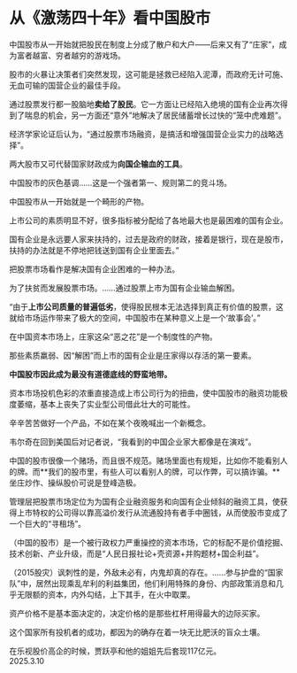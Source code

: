 # 从《激荡四十年》看中国股市

中国股市从一开始就把股民在制度上分成了散户和大户——后来又有了“庄家”，成为富者越富、穷者越穷的游戏场。   

股市的火暴让决策者们突然发现，这可能是拯救已经陷入泥潭，而政府无计可施、无血可输的国营企业的最佳手段。   

通过股票发行都一股脑地**卖给了股民**。它一方面让已经陷入绝境的国有企业再次得到了喘息的机会，另一方面还“意外”地解决了居民储蓄增长过快的“笼中虎难题”。   

经济学家论证后认为，“通过股票市场融资，是搞活和增强国营企业实力的战略选择”。   

两大股市又可代替国家财政成为**向国企输血的工具**。   

中国股市的灰色基调……这是一个强者第一、规则第二的竞斗场。   

中国股市从一开始就是一个畸形的产物。   

上市公司的素质明显不好，很多指标被分配给了各地最大也是最困难的国有企业。   

国有企业是永远要人家来扶持的，过去是政府的财政，接着是银行，现在是股市，扶持的办法就是不停地把钱送到国有企业里面去。”   

把股票市场看作是解决国有企业困难的一种办法。   

为了扶贫而发展股票市场。……通过股票上市为国有企业输血解困。   

“由于**上市公司质量的普遍低劣**，使得股民根本无法选择到真正有价值的股票，这就给市场运作带来了极大的空间，中国股市在某种意义上是一个‘故事会’。”   

在中国资本市场上，庄家这朵“恶之花”是一个制度性的产物。   

那些素质羸弱、因“解困”而上市的国有企业是庄家得以存活的第一要素。   

**中国股市因此成为最没有道德底线的野蛮地带。**   

资本市场投机色彩的浓重直接造成上市公司行为的扭曲，使中国股市的融资功能极度萎缩，基本上丧失了实业型公司借此壮大的可能性。   

辛辛苦苦做好一个产品，不如在某个夜晚喊出一个新概念。   

韦尔奇在回到美国后对记者说，“我看到的中国企业家大都像是在演戏”。   

中国的股市很像一个赌场，而且很不规范。赌场里面也有规矩，比如你不能看别人的牌。而**我们的股市里，有些人可以看别人的牌，可以作弊，可以搞诈骗。**坐庄炒作、操纵股价可说是登峰造极。   

管理层把股票市场定位为为国有企业融资服务和向国有企业倾斜的融资工具，使获得上市特权的公司得以靠高溢价发行从流通股持有者手中圈钱，从而使股市变成了一个巨大的“寻租场”。   

（中国的股市）是一个被行政权力严重操控的资本市场，它的标配不是价值挖掘、技术创新、产业升级，而是“人民日报社论+壳资源+并购题材+国企利益”。   

（2015股灾）讽刺性的是，外敌未必有，内鬼却真的存在。……参与护盘的“国家队”中，居然出现乘乱牟利的利益集团，他们利用特殊的身份、内部政策消息和几乎无限额的资本，内外勾结，上下其手，在火中取栗。   

资产价格不是基本面决定的，决定价格的是那些杠杆用得最大的边际买家。   

这个国家所有投机者的成功，都因为的确存在着一块无比肥沃的盲众土壤。   

在乐视股价高企的时候，贾跃亭和他的姐姐先后套现117亿元。   
2025.3.10